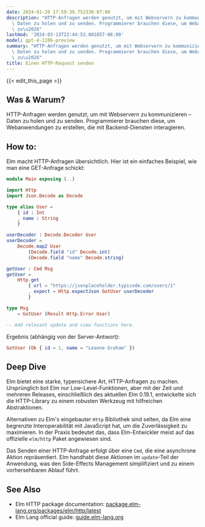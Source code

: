```yaml
---
date: 2024-01-20 17:59:39.752330-07:00
description: "HTTP-Anfragen werden genutzt, um mit Webservern zu kommunizieren \u2013\
  \ Daten zu holen und zu senden. Programmierer brauchen diese, um Webanwendungen\
  \ zu\u2026"
lastmod: '2024-03-13T22:44:53.801857-06:00'
model: gpt-4-1106-preview
summary: "HTTP-Anfragen werden genutzt, um mit Webservern zu kommunizieren \u2013\
  \ Daten zu holen und zu senden. Programmierer brauchen diese, um Webanwendungen\
  \ zu\u2026"
title: Einen HTTP-Request senden
---
```


{{< edit_this_page >}}

## Was & Warum?
HTTP-Anfragen werden genutzt, um mit Webservern zu kommunizieren – Daten zu holen und zu senden. Programmierer brauchen diese, um Webanwendungen zu erstellen, die mit Backend-Diensten interagieren.

## How to:
Elm macht HTTP-Anfragen übersichtlich. Hier ist ein einfaches Beispiel, wie man eine GET-Anfrage schickt:

```Elm
module Main exposing (..)

import Http
import Json.Decode as Decode

type alias User =
    { id : Int
    , name : String
    }

userDecoder : Decode.Decoder User
userDecoder =
    Decode.map2 User
        (Decode.field "id" Decode.int)
        (Decode.field "name" Decode.string)

getUser : Cmd Msg
getUser =
    Http.get
        { url = "https://jsonplaceholder.typicode.com/users/1"
        , expect = Http.expectJson GotUser userDecoder
        }

type Msg
    = GotUser (Result Http.Error User)

-- Add relevant update and view functions here.
```

Ergebnis (abhängig von der Server-Antwort):

```Elm
GotUser (Ok { id = 1, name = "Leanne Graham" })
```

## Deep Dive
Elm bietet eine starke, typensichere Art, HTTP-Anfragen zu machen. Ursprünglich bot Elm nur Low-Level-Funktionen, aber mit der Zeit und mehreren Releases, einschließlich des aktuellen Elm 0.19.1, entwickelte sich die HTTP-Library zu einem robusten Werkzeug mit hilfreichen Abstraktionen.

Alternativen zu Elm's eingebauter `Http` Bibliothek sind selten, da Elm eine begrenzte Interoperabilität mit JavaScript hat, um die Zuverlässigkeit zu maximieren. In der Praxis bedeutet das, dass Elm-Entwickler meist auf das offizielle `elm/http` Paket angewiesen sind.

Das Senden einer HTTP-Anfrage erfolgt über eine `Cmd`, die eine asynchrone Aktion repräsentiert. Elm handhabt diese Aktionen im `update`-Teil der Anwendung, was den Side-Effects Management simplifiziert und zu einem vorhersehbaren Ablauf führt.

## See Also
- Elm HTTP package documentation: [package.elm-lang.org/packages/elm/http/latest](https://package.elm-lang.org/packages/elm/http/latest)
- Elm Lang official guide: [guide.elm-lang.org](https://guide.elm-lang.org)
